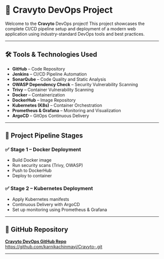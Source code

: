 # 🚀 Cravyto DevOps Project

Welcome to the **Cravyto** DevOps project! This project showcases the complete CI/CD pipeline setup and deployment of a modern web application using industry-standard DevOps tools and best practices.

---

## 🛠️ Tools & Technologies Used

- **GitHub** – Code Repository  
- **Jenkins** – CI/CD Pipeline Automation  
- **SonarQube** – Code Quality and Static Analysis  
- **OWASP Dependency Check** – Security Vulnerability Scanning  
- **Trivy** – Container Vulnerability Scanning  
- **Docker** – Containerization  
- **DockerHub** – Image Repository  
- **Kubernetes (K8s)** – Container Orchestration  
- **Prometheus & Grafana** – Monitoring and Visualization  
- **ArgoCD** – GitOps Continuous Delivery  

---

## 🚧 Project Pipeline Stages

### ✅ Stage 1 – Docker Deployment
- Build Docker image
- Run security scans (Trivy, OWASP)
- Push to DockerHub
- Deploy to container

### ✅ Stage 2 – Kubernetes Deployment
- Apply Kubernetes manifests
- Continuous Delivery with ArgoCD
- Set up monitoring using Prometheus & Grafana

---

## 📂 GitHub Repository
**[Cravyto DevOps GitHub Repo](#)**  
https://github.com/karnikachinmayi/Cravyto-.git 

---


